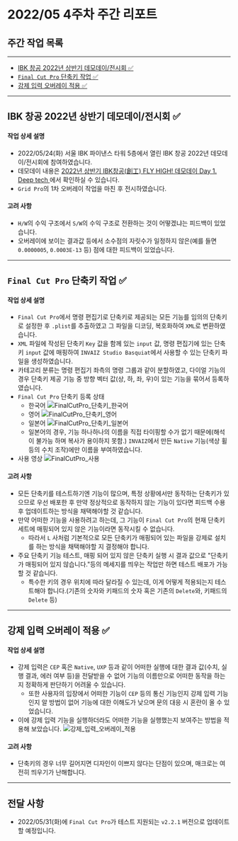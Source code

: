 # 2022/05 4주차 주간 리포트

## 주간 작업 목록

---

- [IBK 창공 2022년 상반기 데모데이/전시회 ✅](#ibk-창공-2022년-상반기-데모데이전시회-)
- [`Final Cut Pro` 단축키 작업 ✅](#final-cut-pro-단축키-작업-)
- [강제 입력 오버레이 적용 ✅](#강제-입력-오버레이-적용-)

---

## IBK 창공 2022년 상반기 데모데이/전시회 ✅

#### 작업 상세 설명

- 2022/05/24(화) 서울 IBK 파이낸스 타워 5층에서 열린 IBK 창공 2022년 데모데이/전시회에 참여하였습니다.
- 데모데이 내용은 [2022년 상반기 IBK창공(創工) FLY HIGH! 데모데이 Day 1. Deep tech
  ](https://www.youtube.com/watch?v=UfkKg4XHqtY)에서 확인하실 수 있습니다.
- `Grid Pro`의 1차 오버레이 작업을 마친 후 전시하였습니다.

#### 고려 사항

- `H/W`의 수익 구조에서 `S/W`의 수익 구조로 전환하는 것이 어떻겠냐는 피드백이 있었습니다.
- 오버레이에 보이는 결과값 등에서 소수점의 자릿수가 일정하지 않은(예를 들면 `0.0000005`, `0.0003E-13` 등) 점에 대한 피드백이 있었습니다.

---

## `Final Cut Pro` 단축키 작업 ✅

#### 작업 상세 설명

- `Final Cut Pro`에서 명령 편집기로 단축키로 제공되는 모든 기능를 임의의 단축키로 설정한 후 `.plist`를 추출하였고 그 파일을 디코딩, 복호화하여 `XML`로 변환하였습니다.
- `XML` 파일에 작성된 단축키 `Key` 값을 함께 있는 `input` 값, 명령 편집기에 있는 단축키 `input` 값에 매핑하여 `INVAIZ Studio Basquiat`에서 사용할 수 있는 단축키 파일을 생성하였습니다.
- 카테고리 분류는 명령 편집기 좌측의 명령 그룹과 같이 분할하였고, 다이얼 기능의 경우 단축키 제공 기능 중 방향 벡터 값(상, 하, 좌, 우)이 있는 기능을 묶어서 등록하였습니다.
- `Final Cut Pro` 단축키 등록 상태
  - 한국어
    ![FinalCutPro_단축키_한국어](./assets/FinalCutPro_단축키_한국어.gif)
  - 영어
    ![FinalCutPro_단축키_영어](./assets/FinalCutPro_단축키_영어.gif)
  - 일본어
    ![FinalCutPro_단축키_일본어](./assets/FinalCutPro_단축키_일본어.gif)
  - 일본어의 경우, 기능 하나하나의 이름을 직접 타이핑할 수가 없기 때문에(해석이 불가능 하며 복사가 용이하지 못함.) `INVAIZ`에서 만든 `Native` 기능(색상 휠 등의 수치 조작)에만 이름을 부여하였습니다.
- 사용 영상
  ![FinalCutPro_사용](./assets/FinalCutPro_사용.gif)

#### 고려 사항

- 모든 단축키를 테스트하기엔 기능이 많으며, 특정 상황에서만 동작하는 단축키가 있으므로 우선 배포한 후 만약 정상적으로 동작하지 않는 기능이 있다면 피드백 수용 후 업데이트하는 방식을 채택해야할 것 같습니다.
- 만약 어떠한 기능을 사용하려고 하는데, 그 기능이 `Final Cut Pro`의 현재 단축키 세트에 매핑되어 있지 않은 기능이라면 동작시킬 수 없습니다.
  - 따라서 `L` 사처럼 기본적으로 모든 단축키가 매핑되어 있는 파일을 강제로 설치를 하는 방식을 채택해야할 지 결정해야 합니다.
- 주요 단축키 기능 테스트, 매핑 되어 있지 않은 단축키 실행 시 결과 값으로 "단축키가 매핑되어 있지 않습니다."등의 메세지를 띄우는 작업만 하면 테스트 배포가 가능할 것 같습니다.
  - 특수한 키의 경우 위치에 따라 달라질 수 있는데, 이게 어떻게 적용되는지 테스트해야 합니다.(기존의 숫자와 키패드의 숫자 혹은 기존의 `Delete`와, 키패드의 `Delete` 등)

---

## 강제 입력 오버레이 적용 ✅

#### 작업 상세 설명

- 강제 입력은 `CEP` 혹은 `Native`, `UXP` 등과 같이 어떠한 실행에 대한 결과 값(수치, 실행 결과, 에러 여부 등)을 전달받을 수 없어 기능의 이름만으로 어떠한 동작을 하는지 정확하게 판단하기 어려울 수 있습니다.
  - 또한 사용자의 입장에서 어떠한 기능이 `CEP` 등의 통신 기능인지 강제 입력 기능인지 알 방법이 없어 기능에 대한 이해도가 낮으며 문의 대응 시 혼란이 올 수 있었습니다.
- 이에 강제 입력 기능을 실행하더라도 어떠한 기능을 실행했는지 보여주는 방법을 적용해 보았습니다.
  ![강제_입력_오버레이_적용](./assets/강제_입력_오버레이_적용.gif)

#### 고려 사항

- 단축키의 경우 너무 길어지면 디자인이 이쁘지 않다는 단점이 있으며, 매크로는 여전히 띄우기가 난해합니다.

---

## 전달 사항

- 2022/05/31(화)에 `Final Cut Pro`가 테스트 지원되는 `v2.2.1` 버전으로 업데이트 할 예정입니다.

